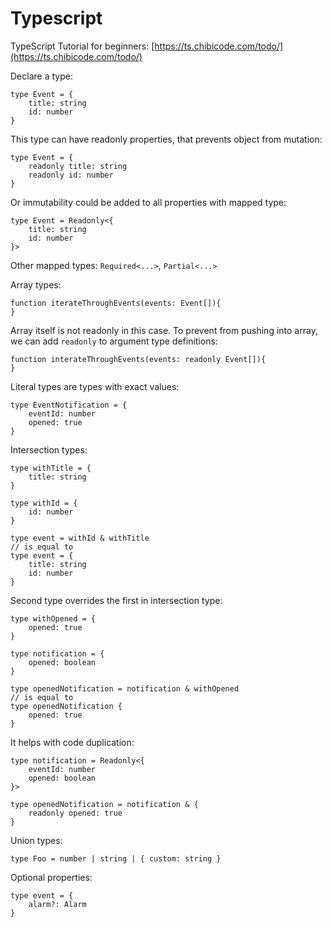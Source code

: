 # Typescript

TypeScript Tutorial for beginners: [https://ts.chibicode.com/todo/](https://ts.chibicode.com/todo/)

Declare a type:

```tsx
type Event = {
	title: string
	id: number
}
```

This type can have readonly properties, that prevents object from mutation:

```tsx
type Event = {
	readonly title: string
	readonly id: number
}
```

Or immutability could be added to all properties with mapped type:

```tsx
type Event = Readonly<{
	title: string
	id: number
}>
```

Other mapped types: `Required<...>`, `Partial<...>`

Array types:

```tsx
function iterateThroughEvents(events: Event[]){
}
```

Array itself is not readonly in this case. To prevent from pushing into array, we can add `readonly` to argument type definitions:

```tsx
function interateThroughEvents(events: readonly Event[]){
}
```

Literal types are types with exact values:

```tsx
type EventNotification = {
	eventId: number
	opened: true
}
```

Intersection types:

```tsx
type withTitle = {
	title: string
}

type withId = {
	id: number
}

type event = withId & withTitle
// is equal to
type event = {
	title: string
	id: number
}
```

Second type overrides the first in intersection type:

```tsx
type withOpened = {
	opened: true
}

type notification = {
	opened: boolean
}

type openedNotification = notification & withOpened
// is equal to
type openedNotification {
	opened: true
}
```

It helps with code duplication:

```tsx
type notification = Readonly<{
	eventId: number
	opened: boolean
}>

type openedNotification = notification & {
	readonly opened: true
}
```

Union types:

```tsx
type Foo = number | string | { custom: string }
```

Optional properties:

```tsx
type event = {
	alarm?: Alarm
}
```

